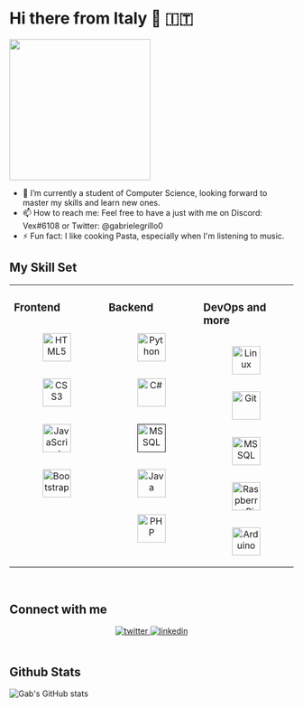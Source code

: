 # Hi there from Italy 👋 :it:

<img src="https://i.giphy.com/media/KPWe0UMX3SoTPCxMzx/giphy.webp" alt="" width="250"/>

- 🌱 I’m currently a student of Computer Science, looking forward to master my skills and learn new ones.
- 📫 How to reach me: Feel free to have a just with me on Discord: Vex#6108 or Twitter: @gabrielegrillo0
- ⚡ Fun fact: I like cooking Pasta, especially when I'm listening to music.

## My Skill Set  
<table><tr><td valign="top" width="33%">



### Frontend  
<div align="center">  
<a href="https://en.wikipedia.org/wiki/HTML5" target="_blank"><img style="margin: 10%" src="https://cdn.jsdelivr.net/gh/devicons/devicon/icons/html5/html5-original.svg" alt="HTML5" height="50" /></a>  
<a href="https://www.w3schools.com/css/" target="_blank"><img style="margin: 10%" src="https://cdn.jsdelivr.net/gh/devicons/devicon/icons/css3/css3-original.svg" alt="CSS3" height="50" /></a>  
<a href="https://www.javascript.com/" target="_blank"><img style="margin: 10%" src="https://cdn.jsdelivr.net/gh/devicons/devicon/icons/javascript/javascript-original.svg" alt="JavaScript" height="50" /></a>  
<a href="https://getbootstrap.com/docs/3.4/javascript/" target="_blank"><img style="margin: 10%" src="https://cdn.jsdelivr.net/gh/devicons/devicon/icons/bootstrap/bootstrap-original.svg" alt="Bootstrap" height="50" /></a>  
</div>

</td><td valign="top" width="33%">



### Backend  
<div align="center">  
<a href="https://www.python.org/" target="_blank"><img style="margin: 10%" src="https://cdn.jsdelivr.net/gh/devicons/devicon/icons/python/python-original.svg" alt="Python" height="50" /></a>  
<a href="https://docs.microsoft.com/en-us/dotnet/csharp/" target="_blank"><img style="margin: 10%" src="https://upload.wikimedia.org/wikipedia/commons/b/bd/Logo_C_sharp.svg" alt="C#" height="50" /></a>
<a href=''><img style="margin: 10%" src="https://cyclr.com/wp-content/uploads/2022/03/ext-550.png" alt="MSSQL" height="50"></a>
<a href="https://www.java.com" target="_blank"><img style="margin: 10%" src="https://cdn.jsdelivr.net/gh/devicons/devicon/icons/java/java-original.svg" alt="Java" height="50" /></a>
<a href="https://www.php.net/" target="_blank"><img style="margin: 10%" src="https://cdn.jsdelivr.net/gh/devicons/devicon/icons/php/php-plain.svg" alt="PHP" height="50" /></a>  
</div>

</td><td valign="top" width="33%">



### DevOps and more  
<div align="center">  
<a href="https://www.linux.org/" target="_blank"><img style="margin: 10%" src="https://cdn.jsdelivr.net/gh/devicons/devicon/icons/linux/linux-original.svg" alt="Linux" height="50" /></a>  
<a href="https://git-scm.com/" target="_blank"><img style="margin: 10%" src="https://cdn.jsdelivr.net/gh/devicons/devicon/icons/git/git-original.svg" alt="Git" height="50" /></a>  
<a href="https://www.gnu.org/software/bash/" target="_blank"><img style="margin: 10%" src="https://upload.wikimedia.org/wikipedia/commons/4/4b/Bash_Logo_Colored.svg" alt="MSSQL" height="50"></a>  
<a href="https://www.raspberrypi.org/" target="_blank"><img style="margin: 10%" src="https://cdn.jsdelivr.net/gh/devicons/devicon/icons/raspberrypi/raspberrypi-original.svg" alt="Raspberry Pi" height="50" /></a>  
<a href="https://www.arduino.cc/" target="_blank"><img style="margin: 10%" src="https://cdn.jsdelivr.net/gh/devicons/devicon/icons/arduino/arduino-original-wordmark.svg" alt="Arduino" height="50" /></a>  
</div>

</td></tr></table>  

<br/>  


## Connect with me  
<div align="center">
  <a href="https://twitter.com/gabrielegrillo0" target="_blank">
  <img src=https://img.shields.io/badge/twitter-%2300acee.svg?&style=for-the-badge&logo=twitter&logoColor=white alt=twitter style="margin-bottom: 5px;" />
</a>
<a href="https://linkedin.com/in/gabrielegrillo03" target="_blank">
<img src=https://img.shields.io/badge/linkedin-%231E77B5.svg?&style=for-the-badge&logo=linkedin&logoColor=white alt=linkedin style="margin-bottom: 5px;" />
</a>  
</div>  
  

<br/>  


## Github Stats  

![Gab's GitHub stats](https://github-readme-stats.vercel.app/api?username=gabrielegrillo&count_private=true&theme=dark&show_icons=true)


<img src="https://komarev.com/ghpvc/?username=gabrielegrillo&style=flat-square&color=blue" alt=""/>

